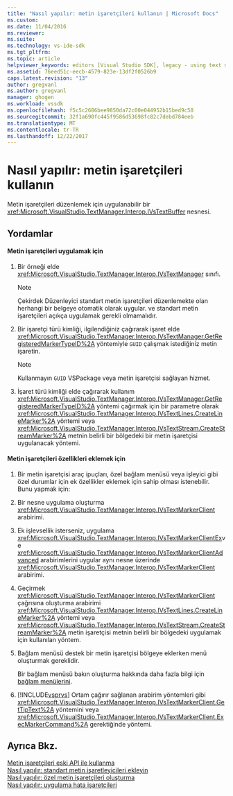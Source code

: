 ```yaml
---
title: "Nasıl yapılır: metin işaretçileri kullanın | Microsoft Docs"
ms.custom: 
ms.date: 11/04/2016
ms.reviewer: 
ms.suite: 
ms.technology: vs-ide-sdk
ms.tgt_pltfrm: 
ms.topic: article
helpviewer_keywords: editors [Visual Studio SDK], legacy - using text markers
ms.assetid: 76eed51c-eecb-4579-823e-13df2f0526b9
caps.latest.revision: "13"
author: gregvanl
ms.author: gregvanl
manager: ghogen
ms.workload: vssdk
ms.openlocfilehash: f5c5c2686bee9850da72c00e044952b15bed9c58
ms.sourcegitcommit: 32f1a690fc445f9586d53698fc82c7debd784eeb
ms.translationtype: MT
ms.contentlocale: tr-TR
ms.lasthandoff: 12/22/2017
---
```

# <a name="how-to-use-text-markers"></a>Nasıl yapılır: metin işaretçileri kullanın
Metin işaretçileri düzenlemek için uygulanabilir bir <xref:Microsoft.VisualStudio.TextManager.Interop.IVsTextBuffer> nesnesi.  
  
## <a name="procedures"></a>Yordamlar  
  
#### <a name="to-apply-text-markers"></a>Metin işaretçileri uygulamak için  
  
1.  Bir örneği elde <xref:Microsoft.VisualStudio.TextManager.Interop.IVsTextManager> sınıfı.  
  
    > [!NOTE]
    >  Çekirdek Düzenleyici standart metin işaretçileri düzenlemekte olan herhangi bir belgeye otomatik olarak uygular. ve standart metin işaretçileri açıkça uygulamak gerekli olmamalıdır.  
  
2.  Bir işaretçi türü kimliği, ilgilendiğiniz çağırarak işaret elde <xref:Microsoft.VisualStudio.TextManager.Interop.IVsTextManager.GetRegisteredMarkerTypeID%2A> yöntemiyle `GUID` çalışmak istediğiniz metin işaretin.  
  
    > [!NOTE]
    >  Kullanmayın `GUID` VSPackage veya metin işaretçisi sağlayan hizmet.  
  
3.  İşaret türü kimliği elde çağırarak kullanım <xref:Microsoft.VisualStudio.TextManager.Interop.IVsTextManager.GetRegisteredMarkerTypeID%2A> yöntemi çağırmak için bir parametre olarak <xref:Microsoft.VisualStudio.TextManager.Interop.IVsTextLines.CreateLineMarker%2A> yöntemi veya <xref:Microsoft.VisualStudio.TextManager.Interop.IVsTextStream.CreateStreamMarker%2A> metnin belirli bir bölgedeki bir metin işaretçisi uygulanacak yöntemi.  
  
#### <a name="to-add-features-to-text-markers"></a>Metin işaretçileri özellikleri eklemek için  
  
1.  Bir metin işaretçisi araç ipuçları, özel bağlam menüsü veya işleyici gibi özel durumlar için ek özellikler eklemek için sahip olması istenebilir. Bunu yapmak için:  
  
2.  Bir nesne uygulama oluşturma <xref:Microsoft.VisualStudio.TextManager.Interop.IVsTextMarkerClient> arabirimi.  
  
3.  Ek işlevsellik isterseniz, uygulama <xref:Microsoft.VisualStudio.TextManager.Interop.IVsTextMarkerClientEx>ve <xref:Microsoft.VisualStudio.TextManager.Interop.IVsTextMarkerClientAdvanced> arabirimlerini uygular aynı nesne üzerinde <xref:Microsoft.VisualStudio.TextManager.Interop.IVsTextMarkerClient> arabirimi.  
  
4.  Geçirmek <xref:Microsoft.VisualStudio.TextManager.Interop.IVsTextMarkerClient> çağrısına oluşturma arabirimi <xref:Microsoft.VisualStudio.TextManager.Interop.IVsTextLines.CreateLineMarker%2A> yöntemi veya <xref:Microsoft.VisualStudio.TextManager.Interop.IVsTextStream.CreateStreamMarker%2A> metin işaretçisi metnin belirli bir bölgedeki uygulamak için kullanılan yöntem.  
  
5.  Bağlam menüsü destek bir metin işaretçisi bölgeye eklerken menü oluşturmak gereklidir.  
  
     Bir bağlam menüsü bakın oluşturma hakkında daha fazla bilgi için [bağlam menülerini](../extensibility/context-menus.md).  
  
6.  [!INCLUDE[vsprvs](../code-quality/includes/vsprvs_md.md)] Ortam çağırır sağlanan arabirim yöntemleri gibi <xref:Microsoft.VisualStudio.TextManager.Interop.IVsTextMarkerClient.GetTipText%2A> yöntemini veya <xref:Microsoft.VisualStudio.TextManager.Interop.IVsTextMarkerClient.ExecMarkerCommand%2A> gerektiğinde yöntemi.  
  
## <a name="see-also"></a>Ayrıca Bkz.  
 [Metin işaretçileri eski API ile kullanma](../extensibility/using-text-markers-with-the-legacy-api.md)   
 [Nasıl yapılır: standart metin işaretleyicileri ekleyin](../extensibility/how-to-add-standard-text-markers.md)   
 [Nasıl yapılır: özel metin işaretçileri oluşturma](../extensibility/how-to-create-custom-text-markers.md)   
 [Nasıl yapılır: uygulama hata işaretçileri](../extensibility/how-to-implement-error-markers.md)
